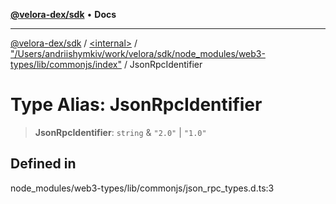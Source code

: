 [**@velora-dex/sdk**](../../../../README.md) • **Docs**

***

[@velora-dex/sdk](../../../../globals.md) / [\<internal\>](../../../README.md) / ["/Users/andriishymkiv/work/velora/sdk/node\_modules/web3-types/lib/commonjs/index"](../README.md) / JsonRpcIdentifier

# Type Alias: JsonRpcIdentifier

> **JsonRpcIdentifier**: `string` & `"2.0"` \| `"1.0"`

## Defined in

node\_modules/web3-types/lib/commonjs/json\_rpc\_types.d.ts:3
